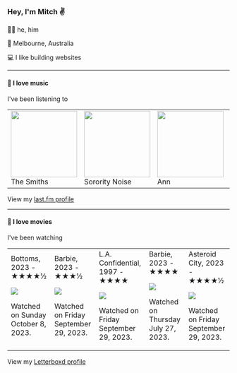 <article><h3>Hey, I&#x27;m Mitch ✌️</h3><section><p>🙆‍♂️ he, him</p><p>📍 Melbourne, Australia</p><p>💻 I like building websites</p></section><hr/><section><h4>💽 I love music</h4><p>I&#x27;ve been listening to</p><table><tbody><td><img src="https://lastfm.freetls.fastly.net/i/u/174s/53442bc27a314142a02d2df018b4161e.png" height="150px" alt="" role="presentation"/><br/>The Smiths</td><td><img src="https://lastfm.freetls.fastly.net/i/u/174s/20abfcc6e4e543c40b545abac556afa7.png" height="150px" alt="" role="presentation"/><br/>Sorority Noise</td><td><img src="" height="150px" alt="" role="presentation"/><br/>Ann</td><td><img src="https://lastfm.freetls.fastly.net/i/u/174s/350066babb80493fc9fa9b63dd40086d.png" height="150px" alt="" role="presentation"/><br/>Cocteau Twins</td><td><img src="https://lastfm.freetls.fastly.net/i/u/174s/b53fb2972136d3b4807ade225392e246.png" height="150px" alt="" role="presentation"/><br/>Fred again..</td></tbody></table><span>View my <a href="https://www.last.fm/user/mylsb">last.fm profile</a></span></section><hr/><section><h4>📼 I love movies</h4><p>I&#x27;ve been watching</p><table><tbody><td>Bottoms, 2023 - ★★★★½<br/><span> <p><img src="https://a.ltrbxd.com/resized/film-poster/7/3/1/2/2/2/731222-bottoms-0-600-0-900-crop.jpg?v=11b87368c8"/></p> <p>Watched on Sunday October 8, 2023.</p> </span></td><td>Barbie, 2023 - ★★★½<br/><span> <p><img src="https://a.ltrbxd.com/resized/film-poster/2/7/7/0/6/4/277064-barbie-0-600-0-900-crop.jpg?v=1b83dc7a71"/></p> <p>Watched on Friday September 29, 2023.</p> </span></td><td>L.A. Confidential, 1997 - ★★★★<br/><span> <p><img src="https://a.ltrbxd.com/resized/sm/upload/3n/0w/ax/pt/rIXzJCAvyd3Ci8ipylDQ5wUKqwh-0-600-0-900-crop.jpg?v=40685f4e4e"/></p> <p>Watched on Friday September 29, 2023.</p> </span></td><td>Barbie, 2023 - ★★★★<br/><span> <p><img src="https://a.ltrbxd.com/resized/film-poster/2/7/7/0/6/4/277064-barbie-0-600-0-900-crop.jpg?v=1b83dc7a71"/></p> <p>Watched on Thursday July 27, 2023.</p> </span></td><td>Asteroid City, 2023 - ★★★★½<br/><span> <p><img src="https://a.ltrbxd.com/resized/film-poster/6/6/8/5/5/5/668555-asteroid-city-0-600-0-900-crop.jpg?v=700bea7fd5"/></p> <p>Watched on Friday September 29, 2023.</p> </span></td></tbody></table><span>View my <a href="https://letterboxd.com/myslab/">Letterboxd profile</a></span></section></article>